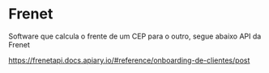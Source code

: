 # Frenet

Software que calcula o frente de um CEP para o outro, segue abaixo  API da Frenet

https://frenetapi.docs.apiary.io/#reference/onboarding-de-clientes/post
